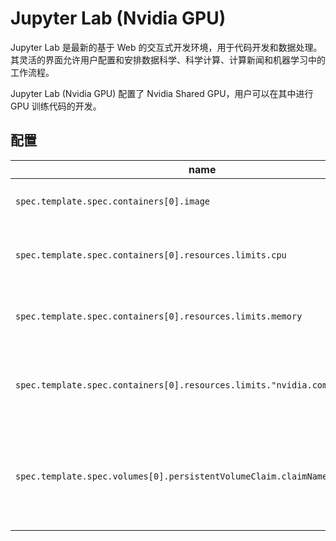 # Jupyter Lab (Nvidia GPU)

Jupyter Lab 是最新的基于 Web 的交互式开发环境，用于代码开发和数据处理。其灵活的界面允许用户配置和安排数据科学、科学计算、计算新闻和机器学习中的工作流程。

Jupyter Lab (Nvidia GPU) 配置了 Nvidia Shared GPU，用户可以在其中进行 GPU 训练代码的开发。

## 配置

| name | description | value |
|------|-------------|-------|
| `spec.template.spec.containers[0].image` | Jupyter Lab 容器镜像。 | `t9kpublic/torch-2.1.0-notebook:1.77.1` | 
| `spec.template.spec.containers[0].resources.limits.cpu` | Jupyter Lab 最多能使用的 CPU 数量。 | `16` | 
| `spec.template.spec.containers[0].resources.limits.memory` | Jupyter Lab 最多能使用的内存数量。 | `32Gi` | 
| `spec.template.spec.containers[0].resources.limits."nvidia.com/gpu.shared"` | Jupyter Lab 能使用的 Nvidia 共享 GPU 数量。 | `1` | 
| `spec.template.spec.volumes[0].persistentVolumeClaim.claimName` | 绑定一个 PVC 到 Jupyter Lab 上，作为 Jupyter Lab 的工作空间。 | `""` | 
